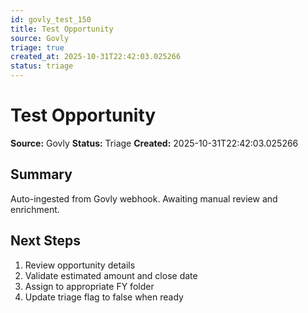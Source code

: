 ```yaml
---
id: govly_test_150
title: Test Opportunity
source: Govly
triage: true
created_at: 2025-10-31T22:42:03.025266
status: triage
---
```


# Test Opportunity

**Source:** Govly
**Status:** Triage
**Created:** 2025-10-31T22:42:03.025266

## Summary

Auto-ingested from Govly webhook. Awaiting manual review and enrichment.

## Next Steps

1. Review opportunity details
2. Validate estimated amount and close date
3. Assign to appropriate FY folder
4. Update triage flag to false when ready
